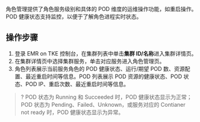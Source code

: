 角色管理提供了角色服务级别和具体的 POD 维度的运维操作功能，如重启操作。POD 健康状态支持监控，以便于了解角色进程实时状态。
## 操作步骤
1. 登录 EMR on TKE 控制台，在集群列表中单击**集群 ID/名称**进入集群详情页。
2. 在集群详情页中选择集群服务，单击对应服务进入角色管理页。
3. 角色列表展示当前服务角色的 POD 健康状态、运行/期望 POD 数、资源配置、最近重启时间等信息。POD 列表展示 POD 资源的健康状态、POD 状态、POD IP、重启次数、最近重启时间等信息。
>? POD 状态为 Running 和 Succeeded 时，POD 健康状态显示为正常；POD 状态为 Pending、Failed、Unknown，或服务对应的 Contianer not ready 时，POD 健康状态显示为异常。
